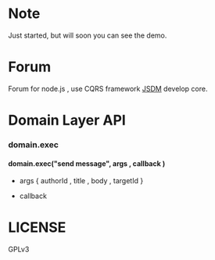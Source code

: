 Note
====

Just started, but will soon you can see the demo.

Forum
=====

Forum for node.js , use CQRS framework [JSDM](https://github.com/brighthas/jsdm) develop core.

Domain Layer API
================

### domain.exec

#### domain.exec("send message", args , callback )

+ args { authorId , title , body , targetId } 

+ callback



LICENSE
=======

GPLv3